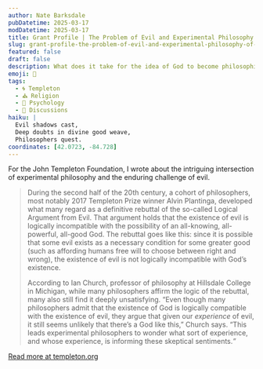 ```yaml
---
author: Nate Barksdale
pubDatetime: 2025-03-17
modDatetime: 2025-03-17
title: Grant Profile | The Problem of Evil and Experimental Philosophy of Religion
slug: grant-profile-the-problem-of-evil-and-experimental-philosophy-of-religion
featured: false
draft: false
description: What does it take for the idea of God to become philosophically untenable? It may depend on who you ask.
emoji: 🤔
tags:
  - 🌀 Templeton
  - ⛪ Religion
  - 🧠 Psychology
  - 📖 Discussions
haiku: |
  Evil shadows cast,  
  Deep doubts in divine good weave,  
  Philosophers quest.
coordinates: [42.0723, -84.728]
---
```


For the John Templeton Foundation, I wrote about the intriguing intersection of experimental philosophy and the enduring challenge of evil.

> During the second half of the 20th century, a cohort of philosophers, most notably 2017 Templeton Prize winner Alvin Plantinga, developed what many regard as a definitive rebuttal of the so-called Logical Argument from Evil. That argument holds that the existence of evil is logically incompatible with the possibility of an all-knowing, all-powerful, all-good God. The rebuttal goes like this: since it is possible that some evil exists as a necessary condition for some greater good (such as affording humans free will to choose between right and wrong), the existence of evil is not logically incompatible with God’s existence.
>
> According to Ian Church, professor of philosophy at Hillsdale College in Michigan, while many philosophers affirm the logic of the rebuttal, many also still find it deeply unsatisfying. “Even though many philosophers admit that the existence of God is logically compatible with the existence of evil, they argue that given our *experience* of evil, it still seems unlikely that there’s a God like this,” Church says. “This leads experimental philosophers to wonder what sort of experience, and whose experience, is informing these skeptical sentiments.*”*

[Read more at templeton.org](https://www.templeton.org/grant/the-problem-of-evil-and-experimental-philosophy-of-religion)
